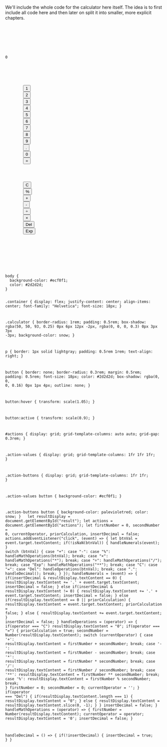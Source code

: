 We'll include the whole code for the calculator
here itself. The idea is to first include
all code here and then later on split it into
smaller, more explicit chapters.

<codeblock language="javascript" type="lesson">
<code>
<panel language="html">
<div class="container">
  <div class="calculator">
    <p id="result">0</p>
    <section id="actions">
      <section class="action-values">
        <button class="action-value numeral" id="numeral-one">1</button>
        <button class="action-value numeral" id="numeral-two">2</button>
        <button class="action-value numeral" id="numeral-three">3</button>
        <button class="action-value numeral" id="numeral-four">4</button>
        <button class="action-value numeral" id="numeral-five">5</button>
        <button class="action-value numeral" id="numeral-six">6</button>
        <button class="action-value numeral" id="numeral-seven">7</button>
        <button class="action-value numeral" id="numeral-eight">8</button>
        <button class="action-value numeral" id="numeral-nine">9</button>
        <button class="action-value" id="decimal-point">.</button>
        <button class="action-value numeral" id="numeral-zero">0</button>
        <button class="action-value" id="action-equals">=</button>
      </section>
      <section class="action-buttons">
        <button class="action-button" id="clear-all">C</button>
        <button class="action-button" id="action-remainder">%</button>
        <button class="action-button" id="action-add">+</button>
        <button class="action-button" id="action-subtract">-</button>
        <button class="action-button" id="action-divide">÷</button>
        <button class="action-button" id="action-multiply">×</button>
        <button class="action-button" id="action-backspace">Del</button>
        <button class="action-button" id="action-exponent">Exp</button>
      </section>
    </section>
  </div>
</div>
</panel>
<panel language="css">
body {
  background-color: #ecf0f1;
  color: #2d2d2d;
}

.container {
  display: flex;
  justify-content: center;
  align-items: center;
  font-family: "Helvetica";
  font-size: 18px;
}

.calculator {
  border-radius: 1rem;
  padding: 0.5rem;
  box-shadow: rgba(50, 50, 93, 0.25) 0px 6px 12px -2px, rgba(0, 0, 0, 0.3) 0px 3px 7px -3px;
  background-color: snow;
}

p {
  border: 1px solid lightgray;
  padding: 0.5rem 1rem;
  text-align: right;
}

button {
  border: none;
  border-radius: 0.3rem;
  margin: 0.5rem;
  padding: 0.5rem;
  font-size: 18px;
  color: #2d2d2d;
  box-shadow: rgba(0, 0, 0, 0.16) 0px 1px 4px;
  outline: none;
}

button:hover {
  transform: scale(1.05);
}

button:active {
  transform: scale(0.9);
}

#actions {
  display: grid;
  grid-template-columns: auto auto;
  grid-gap: 0.3rem;
}

.action-values {
  display: grid;
  grid-template-columns: 1fr 1fr 1fr;
}

.action-buttons {
  display: grid;
  grid-template-columns: 1fr 1fr;
}

.action-values button {
  background-color: #ecf0f1;
}

.action-buttons button {
  background-color: palevioletred;
  color: snow;
}
</panel>
<panel language="javascript">
let resultDisplay = document.getElementById("result");
let actions = document.getElementById("actions");
let firstNumber = 0,
  secondNumber = 0,
  currentOperator, priorCalculation, insertDecimal = false;
actions.addEventListener("click", (event) => {
  let btnVal = event.target.textContent;
  if(!isNaN(btnVal)) {
    handleNumerals(event);
  }
  switch (btnVal) {
    case "+":
    case "-":
    case "%":
      handleMathOperations(btnVal);
      break;
    case "×":
      handleMathOperations("\*");
      break;
    case "÷":
      handleMathOperations("/");
      break;
    case "Exp":
      handleMathOperations("\*\*");
      break;
    case "C":
    case "=":
    case "Del":
      handleOperations(btnVal);
      break;
    case ".":
      handleDecimal();
      break;
  }
});
handleNumerals = (event) => {
  if(insertDecimal & resultDisplay.textContent == 0) {
    resultDisplay.textContent += '.' + event.target.textContent;
    insertDecimal = false;
  } else if(insertDecimal & resultDisplay.textContent != 0) {
    resultDisplay.textContent += '.' + event.target.textContent;
    insertDecimal = false;
  } else if(resultDisplay.textContent == 0 || priorCalculation) {
    resultDisplay.textContent = event.target.textContent;
    priorCalculation = false;
  } else {
    resultDisplay.textContent += event.target.textContent;
  }
  insertDecimal = false;
}
handleOperations = (operator) => {
  if(operator === "C") resultDisplay.textContent = "0";
  if(operator === "=") {
    priorCalculation = true;
    secondNumber = Number(resultDisplay.textContent);
    switch (currentOperator) {
      case '+':
        resultDisplay.textContent = firstNumber + secondNumber;
        break;
      case '-':
        resultDisplay.textContent = firstNumber - secondNumber;
        break;
      case '*':
        resultDisplay.textContent = firstNumber * secondNumber;
        break;
      case '/':
        resultDisplay.textContent = firstNumber / secondNumber;
        break;
      case '**':
        resultDisplay.textContent = firstNumber ** secondNumber;
        break;
      case '%':
        resultDisplay.textContent = firstNumber % secondNumber;
        break;
    }
    firstNumber = 0;
    secondNumber = 0;
    currentOperator = '';
  }
  if(operator === "Del") {
    if(resultDisplay.textContent.length === 1) {
      resultDisplay.textContent = "0";
    } else {
      resultDisplay.textContent = resultDisplay.textContent.slice(0, -1);
    }
  }
  insertDecimal = false;
}
handleMathOperations = (operator) => {
  firstNumber = Number(resultDisplay.textContent);
  currentOperator = operator;
  resultDisplay.textContent = '0';
  insertDecimal = false;
}

handleDecimal = () => {
  if(!insertDecimal) {
    insertDecimal = true;
  }
}
</panel>
</code>
</codeblock>